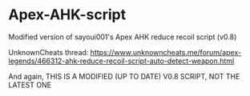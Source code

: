 # Apex-AHK-script
Modified version of sayoui001's Apex AHK reduce recoil script (v0.8)

UnknownCheats thread: https://www.unknowncheats.me/forum/apex-legends/466312-ahk-reduce-recoil-script-auto-detect-weapon.html

And again, THIS IS A MODIFIED (UP TO DATE) V0.8 SCRIPT, NOT THE LATEST ONE
